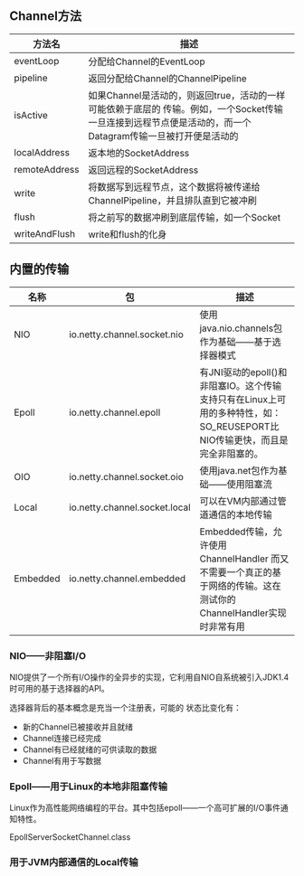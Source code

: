 ## Channel方法

| 方法名        | 描述                                                         |
| ------------- | ------------------------------------------------------------ |
| eventLoop     | 分配给Channel的EventLoop                                     |
| pipeline      | 返回分配给Channel的ChannelPipeline                           |
| isActive       | 如果Channel是活动的，则返回true，活动的一样可能依赖于底层的 传输。例如，一个Socket传输一旦连接到远程节点便是活动的，而一个Datagram传输一旦被打开便是活动的 |
| localAddress  | 返本地的SocketAddress                                        |
| remoteAddress | 返回远程的SocketAddress                                      |
| write         | 将数据写到远程节点，这个数据将被传递给ChannelPipeline，并且排队直到它被冲刷 |
| flush         | 将之前写的数据冲刷到底层传输，如一个Socket                   |
| writeAndFlush | write和flush的化身                                           |

## 内置的传输

| 名称     | 包                            | 描述                                                         |
| -------- | ----------------------------- | ------------------------------------------------------------ |
| NIO      | io.netty.channel.socket.nio   | 使用java.nio.channels包作为基础——基于选择器模式              |
| Epoll    | io.netty.channel.epoll        | 有JNI驱动的epoll()和非阻塞IO。这个传输支持只有在Linux上可用的多种特性，如：SO_REUSEPORT比NIO传输更快，而且是完全非阻塞的。 |
| OIO      | io.netty.channel.socket.oio   | 使用java.net包作为基础——使用阻塞流                           |
| Local    | io.netty.channel.socket.local | 可以在VM内部通过管道通信的本地传输                           |
| Embedded | io.netty.channel.embedded     | Embedded传输，允许使用ChannelHandler 而又不需要一个真正的基于网络的传输。这在测试你的ChannelHandler实现时非常有用 |

### NIO——非阻塞I/O

NIO提供了一个所有I/O操作的全异步的实现，它利用自NIO自系统被引入JDK1.4时可用的基于选择器的API。

选择器背后的基本概念是充当一个注册表，可能的 状态比变化有：

* 新的Channel已被接收并且就绪
* Channel连接已经完成
* Channel有已经就绪的可供读取的数据
* Channel有用于写数据

### Epoll——用于Linux的本地非阻塞传输

Linux作为高性能网络编程的平台。其中包括epoll——一个高可扩展的I/O事件通知特性。

EpollServerSocketChannel.class

### 用于JVM内部通信的Local传输

